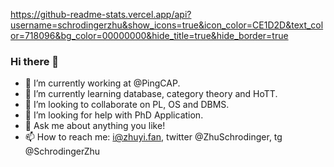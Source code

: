 https://github-readme-stats.vercel.app/api?username=schrodingerzhu&show_icons=true&icon_color=CE1D2D&text_color=718096&bg_color=00000000&hide_title=true&hide_border=true
### Hi there 👋

- 🔭 I’m currently working at @PingCAP.
- 🌱 I’m currently learning database, category theory and HoTT.
- 👯 I’m looking to collaborate on PL, OS and DBMS.
- 🤔 I’m looking for help with PhD Application.
- 💬 Ask me about anything you like!
- 📫 How to reach me: i@zhuyi.fan, twitter @ZhuSchrodinger, tg @SchrodingerZhu

